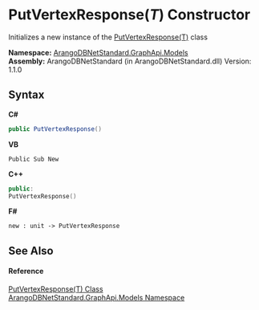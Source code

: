 # PutVertexResponse(*T*) Constructor 
 

Initializes a new instance of the <a href="1f9e4819-0cbc-7e04-a968-95d6e00ebad7">PutVertexResponse(T)</a> class

**Namespace:**&nbsp;<a href="6fb2338d-d8f7-f9c1-2056-1702fe9bf954">ArangoDBNetStandard.GraphApi.Models</a><br />**Assembly:**&nbsp;ArangoDBNetStandard (in ArangoDBNetStandard.dll) Version: 1.1.0

## Syntax

**C#**<br />
``` C#
public PutVertexResponse()
```

**VB**<br />
``` VB
Public Sub New
```

**C++**<br />
``` C++
public:
PutVertexResponse()
```

**F#**<br />
``` F#
new : unit -> PutVertexResponse
```


## See Also


#### Reference
<a href="1f9e4819-0cbc-7e04-a968-95d6e00ebad7">PutVertexResponse(T) Class</a><br /><a href="6fb2338d-d8f7-f9c1-2056-1702fe9bf954">ArangoDBNetStandard.GraphApi.Models Namespace</a><br />